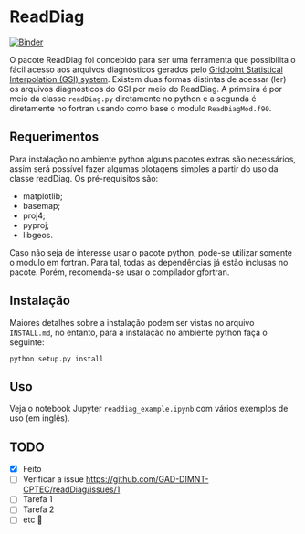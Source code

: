# ReadDiag

[![Binder](https://mybinder.org/badge_logo.svg)](https://mybinder.org/v2/gh/GAD-DIMNT-CPTEC/readDiag/master)

O pacote ReadDiag foi concebido para ser uma ferramenta que possibilita o fácil acesso aos arquivos diagnósticos gerados pelo [Gridpoint Statistical Interpolation (GSI) system](https://github.com/NOAA-EMC/GSI). Existem duas formas distintas de acessar (ler) os arquivos diagnósticos do GSI por meio do ReadDiag. A primeira é por meio da classe `readDiag.py` diretamente no python e a segunda é diretamente no fortran usando como base o modulo `ReadDiagMod.f90`.

## Requerimentos

Para instalação no ambiente python alguns pacotes extras são necessários, assim será possível fazer algumas plotagens simples a partir do uso da classe readDiag. Os pré-requisitos são:

* matplotlib;
* basemap;
* proj4;
* pyproj;
* libgeos.

Caso não seja de interesse usar o pacote python, pode-se utilizar somente o modulo em fortran. Para tal, todas as dependências já estão inclusas no pacote. Porém, recomenda-se usar o compilador gfortran.

## Instalação

Maiores detalhes sobre a instalação podem ser vistas no arquivo `INSTALL.md`, no entanto, para a instalação no ambiente python faça o seguinte:

```
python setup.py install
```

## Uso

Veja o notebook Jupyter `readdiag_example.ipynb` com vários exemplos de uso (em inglês).

## TODO 

- [X] Feito
- [ ] Verificar a issue https://github.com/GAD-DIMNT-CPTEC/readDiag/issues/1
- [ ] Tarefa 1
- [ ] Tarefa 2
- [ ] etc :tada:
